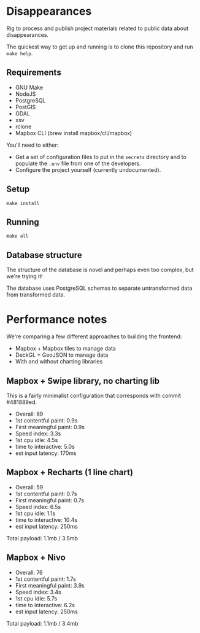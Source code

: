 # Disappearances

Rig to process and publish project materials related to public data about disappearances.

The quickest way to get up and running is to clone this repository and run `make help`.

## Requirements

* GNU Make
* NodeJS
* PostgreSQL
* PostGIS
* GDAL
* xsv
* rclone
* Mapbox CLI (brew install mapbox/cli/mapbox)

You'll need to either:

* Get a set of configuration files to put in the `secrets` directory and to populate the `.env` file from one of the developers.
* Configure the project yourself (currently undocumented).

## Setup

```
make install
```

## Running

```
make all
```

## Database structure

The structure of the database is novel and perhaps even too complex, but we're trying it!

The database uses PostgreSQL schemas to separate untransformed data from transformed data.

# Performance notes

We're comparing a few different approaches to building the frontend:

* Mapbox + Mapbox tiles to manage data
* DeckGL + GeoJSON to manage data
* With and without charting libraries

## Mapbox + Swipe library, no charting lib

This is a fairly minimalist configuration that corresponds with commit #481889ed.

* Overall: 89
* 1st contentful paint: 0.9s
* First meaningful paint: 0.9s
* Speed index:  3.3s
* 1st cpu idle: 4.5s
* time to interactive: 5.0s
* est input latency: 170ms


## Mapbox + Recharts (1 line chart)

* Overall: 59
* 1st contentful paint: 0.7s
* First meaningful paint: 0.7s
* Speed index:  6.5s
* 1st cpu idle: 1.1s
* time to interactive: 10.4s
* est input latency: 250ms

Total payload: 1.1mb / 3.5mb

## Mapbox + Nivo

* Overall: 76
* 1st contentful paint: 1.7s
* First meaningful paint: 3.9s
* Speed index:  3.4s
* 1st cpu idle: 5.7s
* time to interactive: 6.2s
* est input latency: 250ms

Total payload: 1.1mb / 3.4mb

